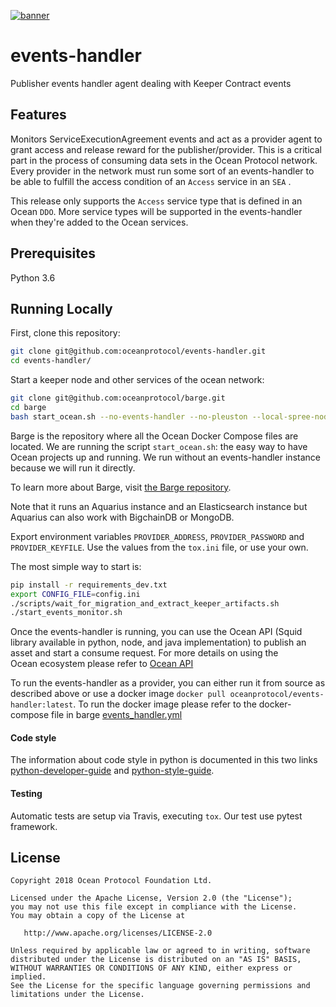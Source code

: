 [![banner](https://raw.githubusercontent.com/oceanprotocol/art/master/github/repo-banner%402x.png)](https://oceanprotocol.com)

# events-handler
Publisher events handler agent dealing with Keeper Contract events


## Features
Monitors ServiceExecutionAgreement events and act as a provider agent to 
grant access and release reward for the publisher/provider. This is a critical 
part in the process of consuming data sets in the Ocean Protocol network. 
Every provider in the network must run some sort of an events-handler to 
be able to fulfill the access condition of an `Access` service in an `SEA` .

This release only supports the `Access` service type that is defined in an 
Ocean `DDO`. More service types will be supported in the events-handler when 
they're added to the Ocean services.

## Prerequisites

Python 3.6

## Running Locally

First, clone this repository:

```bash
git clone git@github.com:oceanprotocol/events-handler.git
cd events-handler/
```

Start a keeper node and other services of the ocean network:

```bash
git clone git@github.com:oceanprotocol/barge.git
cd barge
bash start_ocean.sh --no-events-handler --no-pleuston --local-spree-node
```

Barge is the repository where all the Ocean Docker Compose files are located. 
We are running the script `start_ocean.sh`: the easy way to have Ocean projects 
up and running. We run without an events-handler instance because we will run it directly.

To learn more about Barge, visit [the Barge repository](https://github.com/oceanprotocol/barge).

Note that it runs an Aquarius instance and an Elasticsearch instance but Aquarius can 
also work with BigchainDB or MongoDB.

Export environment variables `PROVIDER_ADDRESS`, `PROVIDER_PASSWORD`
and `PROVIDER_KEYFILE`. Use the values from the `tox.ini` file, or use 
your own.

The most simple way to start is:

```bash
pip install -r requirements_dev.txt
export CONFIG_FILE=config.ini
./scripts/wait_for_migration_and_extract_keeper_artifacts.sh
./start_events_monitor.sh
```

Once the events-handler is running, you can use the Ocean API (Squid library available in python, node, 
and java implementation) to publish an asset and start a consume request. For more details on using the  
Ocean ecosystem please refer to [Ocean API](https://github.com/oceanprotocol/squid-py/#usage) 

To run the events-handler as a provider, you can either run it from source as described above or 
use a docker image `docker pull oceanprotocol/events-handler:latest`. To run the docker image 
please refer to the docker-compose file in barge [events_handler.yml](https://github.com/oceanprotocol/barge/tree/master/compose-files/events_handler.yml)

#### Code style

The information about code style in python is documented in this two links [python-developer-guide](https://github.com/oceanprotocol/dev-ocean/blob/master/doc/development/python-developer-guide.md)
and [python-style-guide](https://github.com/oceanprotocol/dev-ocean/blob/master/doc/development/python-style-guide.md).

#### Testing

Automatic tests are setup via Travis, executing `tox`.
Our test use pytest framework.

## License

```
Copyright 2018 Ocean Protocol Foundation Ltd.

Licensed under the Apache License, Version 2.0 (the "License");
you may not use this file except in compliance with the License.
You may obtain a copy of the License at

   http://www.apache.org/licenses/LICENSE-2.0

Unless required by applicable law or agreed to in writing, software
distributed under the License is distributed on an "AS IS" BASIS,
WITHOUT WARRANTIES OR CONDITIONS OF ANY KIND, either express or implied.
See the License for the specific language governing permissions and
limitations under the License.
